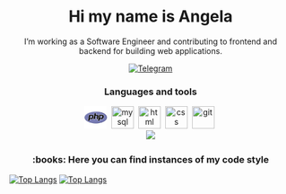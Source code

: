 <div id="header" align="center">
	<h1>Hi my name is Angela</h1>
    <p>I’m working as a Software Engineer and contributing to frontend and backend for building web applications.</p>
</div>
<div id="socials" align="center">
	<a href="https://t.me/rafaelevna_ap">
		<img src="https://img.shields.io/badge/Telegram-blue?style=for-the-badge&logo=telegram&logoColor=white" alt="Telegram"/>
	</a>
</div>

<h3 align="center">Languages and tools</h3>
<div id="tools" align="center">
<img src="https://github.com/devicons/devicon/blob/master/icons/php/php-original.svg" title="php" width="40" height="40"/>&nbsp;
<img src="https://cdn.jsdelivr.net/gh/devicons/devicon/icons/mysql/mysql-original-wordmark.svg" title="mysql" width="40" height="40"/>&nbsp;
<img src="https://cdn.jsdelivr.net/gh/devicons/devicon/icons/html5/html5-original.svg" title="html" width="40" height="40"/>&nbsp;
<img src="https://cdn.jsdelivr.net/gh/devicons/devicon/icons/css3/css3-original.svg" title="css" width="40" height="40"/>&nbsp;
<img src="https://cdn.jsdelivr.net/gh/devicons/devicon/icons/git/git-original.svg" title="git" width="40" height="40"/>&nbsp;
</div>
<div align="center">
  <img src="https://media.giphy.com/media/smGCEo5zsAXtK4bqAT/giphy.gif" width="300"/>
</div>
  
<div id="footer" align="center">
	<h3>:books: Here you can find instances of my code style</h3>
</div>

[![Top Langs](https://github-readme-stats.vercel.app/api/top-langs/?username=rafaelevna13)](https://github.com/anuraghazra/github-readme-stats)
[![Top Langs](https://github-readme-stats.vercel.app/api/top-langs/?username=rafaelevna13&layout=compact&theme=vision-friendly-dark)](https://github.com/anuraghazra/github-readme-stats)
